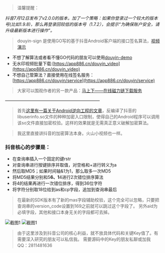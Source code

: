 
>温馨提醒：

*抖音7月12日发布了v2.0.0的版本，加了一个策略：如果你登录过一个较大的版本号(比如1.9.8)，那么再登录回较低的版本号（1.7.2），会提示“为确保账户安全，请升级最新版本进行操作”。*

> douyin-sign 是使用GO写的基于抖音Android客户端的接口签名算法，[视频演示](http://yxshare.oss-cn-hangzhou.aliyuncs.com/flyoffline/%E6%8A%96%E9%9F%B3%E8%A7%86%E9%A2%91%E6%BC%94%E7%A4%BA.mp4)

+ 不想了解算法或者看不懂GO代码的朋友可以使用[douyin-demo](https://github.com/sweet8-asia/douyin-sign)
+ 无水印视频批量下载:[https://app886.cn/douyin_video](https://app886.cn/douyin_video)
+ 不想自己管算法？直接使用在线签名服务：[https://app886.cn/douyin/service](https://app886.cn/douyin/service)

>大家可以围观作者的另一款产品：[马上下——在线磁力链下载服务](https://wapp.flyoffline.com/)

——————————————————————

>首先[这里有一篇关于Android逆向工程的文章](http://www.520monkey.com/archives/1081)，反编译了抖音的libuserinfo.so文件的种种加密入口限制，使得自己的Android程序可以调用该so文件直接加密校验。这样的效果就是无需真正意义破解加密算法。

>我这里直接讲抖音的加密算法本身。火山小视频也一样。

### 抖音核心的步骤是：

+ 在查询串插入一个固定的键rstr
+ 对查询串进行按键排序并取值，对空格和+进行转义为a
+ 然后取MD5；如果时间轴&1为1，那么取多一次MD5
+ 将MD5结果分别和5******6、1******4进行2次错位排序算法
+ 将4的结果再进行一次错位排序，得到36位字符
+ 将字符分别取18位给到as和cp字段，追加到查询串最后

>在最新的SDK版本有了新的mas字段辅助校验，这个完全可以忽略，只要把查询串的version_code设置到169之前就可以跳过这个字段了。
另外aid为必填字段，其他和接口本身无关的字段都可去掉。


![截图1](http://yxshare.oss-cn-hangzhou.aliyuncs.com/Screen%20Shot%202018-05-21%20at%2022.04.56.png)
![截图1](http://yxshare.oss-cn-hangzhou.aliyuncs.com/Screen%20Shot%202018-05-21%20at%2022.05.07.png)

>由于这里涉及到抖音公司的核心利益，就不放具体代码和关键Key值了。有需要深入研究的朋友可以私信我。
>需要源码中的Key的朋友私聊或加我QQ：2811481636


